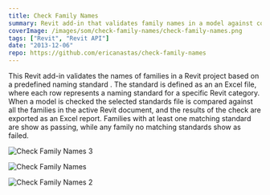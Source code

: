 ```yaml
---
title: Check Family Names
summary: Revit add-in that validates family names in a model against company standards
coverImage: /images/som/check-family-names/check-family-names.png
tags: ["Revit", "Revit API"]
date: "2013-12-06"
repo: https://github.com/ericanastas/check-family-names
---
```


This Revit add-in validates the names of families in a Revit project based on a predefined naming standard . The standard is defined as an an Excel file, where each row represents a naming standard for a specific Revit category. When a model is checked the selected standards file is compared against all the families in the active Revit document, and the results of the check are exported as an Excel report. Families with at least one matching standard are show as passing, while any family no matching standards show as failed.

![Check Family Names 3](/images/som/check-family-names/Check-Family-Names-3.png)

![Check Family Names](/images/som/check-family-names/Check-Family-Names1.png)

![Check Family Names 2](/images/som/check-family-names/Check-Family-Names-2.png)
